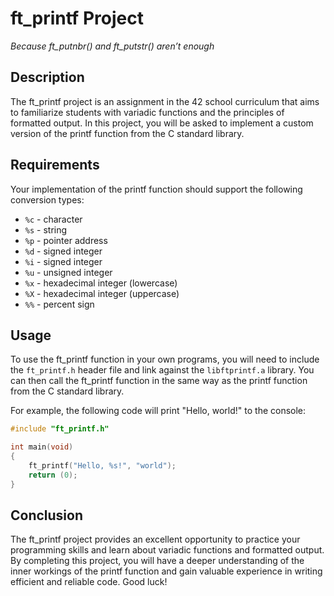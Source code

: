 # ft_printf Project

_Because ft_putnbr() and ft_putstr() aren’t enough_

## Description
The ft_printf project is an assignment in the 42 school curriculum that aims to familiarize students with variadic functions and the principles of formatted output. In this project, you will be asked to implement a custom version of the printf function from the C standard library.

## Requirements
Your implementation of the printf function should support the following conversion types:
* `%c` - character
* `%s` - string
* `%p` - pointer address
* `%d` - signed integer
* `%i` - signed integer
* `%u` - unsigned integer
* `%x` - hexadecimal integer (lowercase)
* `%X` - hexadecimal integer (uppercase)
* `%%` - percent sign

## Usage
To use the ft_printf function in your own programs, you will need to include the `ft_printf.h` header file and link against the `libftprintf.a` library. You can then call the ft_printf function in the same way as the printf function from the C standard library.

For example, the following code will print "Hello, world!" to the console:

```c
#include "ft_printf.h"

int main(void)
{
    ft_printf("Hello, %s!", "world");
    return (0);
}
```

## Conclusion
The ft_printf project provides an excellent opportunity to practice your programming skills and learn about variadic functions and formatted output. By completing this project, you will have a deeper understanding of the inner workings of the printf function and gain valuable experience in writing efficient and reliable code. Good luck!
